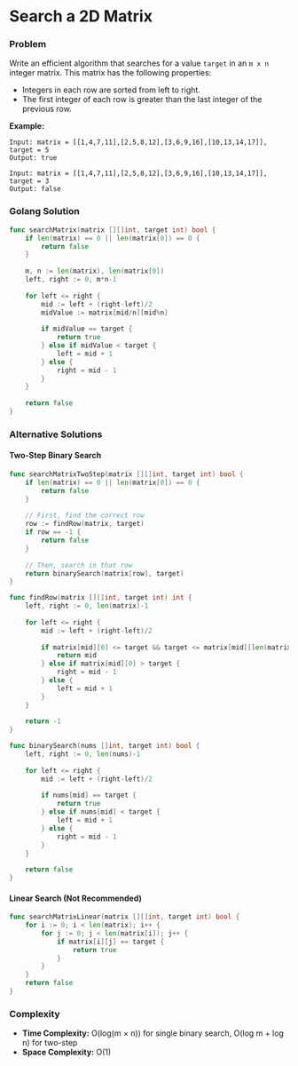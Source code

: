 # Search a 2D Matrix

### Problem
Write an efficient algorithm that searches for a value `target` in an `m x n` integer matrix. This matrix has the following properties:

- Integers in each row are sorted from left to right.
- The first integer of each row is greater than the last integer of the previous row.

**Example:**
```
Input: matrix = [[1,4,7,11],[2,5,8,12],[3,6,9,16],[10,13,14,17]], target = 5
Output: true

Input: matrix = [[1,4,7,11],[2,5,8,12],[3,6,9,16],[10,13,14,17]], target = 3
Output: false
```

### Golang Solution

```go
func searchMatrix(matrix [][]int, target int) bool {
    if len(matrix) == 0 || len(matrix[0]) == 0 {
        return false
    }
    
    m, n := len(matrix), len(matrix[0])
    left, right := 0, m*n-1
    
    for left <= right {
        mid := left + (right-left)/2
        midValue := matrix[mid/n][mid%n]
        
        if midValue == target {
            return true
        } else if midValue < target {
            left = mid + 1
        } else {
            right = mid - 1
        }
    }
    
    return false
}
```

### Alternative Solutions

#### **Two-Step Binary Search**
```go
func searchMatrixTwoStep(matrix [][]int, target int) bool {
    if len(matrix) == 0 || len(matrix[0]) == 0 {
        return false
    }
    
    // First, find the correct row
    row := findRow(matrix, target)
    if row == -1 {
        return false
    }
    
    // Then, search in that row
    return binarySearch(matrix[row], target)
}

func findRow(matrix [][]int, target int) int {
    left, right := 0, len(matrix)-1
    
    for left <= right {
        mid := left + (right-left)/2
        
        if matrix[mid][0] <= target && target <= matrix[mid][len(matrix[mid])-1] {
            return mid
        } else if matrix[mid][0] > target {
            right = mid - 1
        } else {
            left = mid + 1
        }
    }
    
    return -1
}

func binarySearch(nums []int, target int) bool {
    left, right := 0, len(nums)-1
    
    for left <= right {
        mid := left + (right-left)/2
        
        if nums[mid] == target {
            return true
        } else if nums[mid] < target {
            left = mid + 1
        } else {
            right = mid - 1
        }
    }
    
    return false
}
```

#### **Linear Search (Not Recommended)**
```go
func searchMatrixLinear(matrix [][]int, target int) bool {
    for i := 0; i < len(matrix); i++ {
        for j := 0; j < len(matrix[i]); j++ {
            if matrix[i][j] == target {
                return true
            }
        }
    }
    return false
}
```

### Complexity
- **Time Complexity:** O(log(m × n)) for single binary search, O(log m + log n) for two-step
- **Space Complexity:** O(1)
